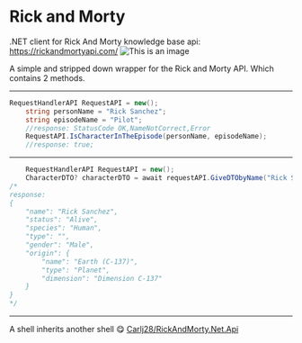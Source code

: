 # Rick and Morty 
.NET client for Rick And Morty knowledge base api: https://rickandmortyapi.com/
![This is an image](https://rickandmortyapi.com/api/character/avatar/487.jpeg)

A simple and stripped down wrapper for the Rick and Morty API. 
Which contains 2 methods.

---
```C#
RequestHandlerAPI RequestAPI = new();
	string personName = "Rick Sanchez";
	string episodeName = "Pilot";
	//response: StatusCode OK,NameNotCorrect,Error
	RequestAPI.IsСharacterInTheEpisode(personName, episodeName);
	//response: true;
```

---
```C#
	RequestHandlerAPI RequestAPI = new();
	CharacterDTO? characterDTO = await requestAPI.GiveDTObyName("Rick Sanchez");
/* 
response: 
{   
    "name": "Rick Sanchez",
    "status": "Alive",
    "species": "Human",
    "type": "",
    "gender": "Male",
    "origin": {
        "name": "Earth (C-137)",
        "type": "Planet",
        "dimension": "Dimension C-137"
    }
}
*/
```
---

A shell inherits another shell :yum:
[Carlj28/RickAndMorty.Net.Api](https://github.com/Carlj28/RickAndMorty.Net.Api)


